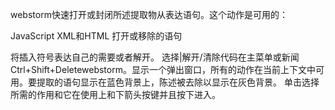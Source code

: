 webstorm快速打开或封闭所述提取物从表达语句。这个动作是可用的：

JavaScript
XML和HTML
打开或移除的语句

将插入符号表达自己的需要或者解开。
选择|解开/清除代码在主菜单或新闻Ctrl+Shift+Deletewebstorm。显示一个弹出窗口，所有的动作在当前上下文中可用。要提取的语句显示在蓝色背景上，陈述被去除以显示在灰色背景。
单击选择所需的作用和它在使用上和下箭头按键并且按下进入。
